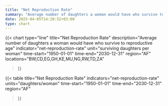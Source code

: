 ```yaml
---
title: "Net Reproduction Rate"
summary: "Average number of daughters a woman would have who survive to reproductive age"
date: 2025-04-05T14:20:52+03:00
type: chart
---
```


{{< chart
    type="line"
    title="Net Reproduction Rate"
    description="Average number of daughters a woman would have who survive to reproductive age"
    indicator="net-reproduction-rate"
    unit="surviving daughters per woman"
    time-start="1950-01-01"
    time-end="2030-12-31"
    region="AF"
    locations="BW,CD,EG,GH,KE,MU,NG,RW,TD,ZA"
>}}

{{< table
    title="Net Reproduction Rate"
    indicators="net-reproduction-rate"
    units="daughters/woman"
    time-start="1950-01-01"
    time-end="2030-12-31"
    region="AF"
>}}
